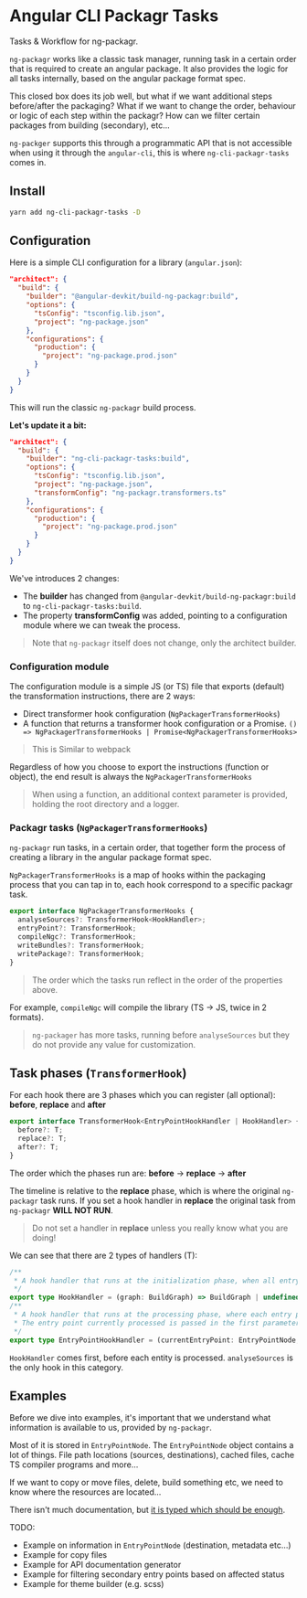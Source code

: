 # Angular CLI Packagr Tasks

Tasks & Workflow for ng-packagr.

`ng-packagr` works like a classic task manager, running task in a certain order that is required to create an angular package.
It also provides the logic for all tasks internally, based on the angular package format spec.

This closed box does its job well, but what if we want additional steps before/after the packaging? What if we want to change the order, behaviour or logic of each
step within the packagr? How can we filter certain packages from building (secondary), etc...

`ng-packger` supports this through a programmatic API that is not accessible when using it through the `angular-cli`, this is where `ng-cli-packagr-tasks` comes in.

## Install

```bash
yarn add ng-cli-packagr-tasks -D
```

## Configuration

Here is a simple CLI configuration for a library (`angular.json`):

```json
"architect": {
  "build": {
    "builder": "@angular-devkit/build-ng-packagr:build",
    "options": {
      "tsConfig": "tsconfig.lib.json",
      "project": "ng-package.json"
    },
    "configurations": {
      "production": {
        "project": "ng-package.prod.json"
      }
    }
  }
}
```

This will run the classic `ng-packagr` build process.

**Let's update it a bit:**

```json
"architect": {
  "build": {
    "builder": "ng-cli-packagr-tasks:build",
    "options": {
      "tsConfig": "tsconfig.lib.json",
      "project": "ng-package.json",
      "transformConfig": "ng-packagr.transformers.ts"
    },
    "configurations": {
      "production": {
        "project": "ng-package.prod.json"
      }
    }
  }
}
```

We've introduces 2 changes:

- The **builder** has changed from `@angular-devkit/build-ng-packagr:build` to `ng-cli-packagr-tasks:build`.
- The property **transformConfig** was added, pointing to a configuration module where we can tweak the process.

> Note that `ng-packagr` itself does not change, only the architect builder.

### Configuration module

The configuration module is a simple JS (or TS) file that exports (default) the transformation instructions, there are 2 ways:

- Direct transformer hook configuration (`NgPackagerTransformerHooks`)
- A function that returns a transformer hook configuration or a Promise. `() => NgPackagerTransformerHooks | Promise<NgPackagerTransformerHooks>`

> This is Similar to webpack

Regardless of how you choose to export the instructions (function or object), the end result is always the `NgPackagerTransformerHooks`

> When using a function, an additional context parameter is provided, holding the root directory and a logger.

### Packagr tasks (`NgPackagerTransformerHooks`)

`ng-packagr` run tasks, in a certain order, that together form the process of creating a library in the angular package format spec.

`NgPackagerTransformerHooks` is a map of hooks within the packaging process that you can tap in to, each hook correspond to a specific packagr task.

```ts
export interface NgPackagerTransformerHooks {
  analyseSources?: TransformerHook<HookHandler>;
  entryPoint?: TransformerHook;
  compileNgc?: TransformerHook;
  writeBundles?: TransformerHook;
  writePackage?: TransformerHook;
}
```

> The order which the tasks run reflect in the order of the properties above.

For example, `compileNgc` will compile the library (TS -> JS, twice in 2 formats).

> `ng-packager` has more tasks, running before `analyseSources` but they do not provide any value for customization.

## Task phases (`TransformerHook`)

For each hook there are 3 phases which you can register (all optional): **before**, **replace** and **after**

```ts
export interface TransformerHook<EntryPointHookHandler | HookHandler> {
  before?: T;
  replace?: T;
  after?: T;
}
```

The order which the phases run are: **before** -> **replace** -> **after**

The timeline is relative to the **replace** phase, which is where the original `ng-packagr` task runs.
If you set a hook handler in **replace** the original task from `ng-packagr` **WILL NOT RUN**.

> Do not set a handler in **replace** unless you really know what you are doing!

We can see that there are 2 types of handlers (T):

```ts
/**
 * A hook handler that runs at the initialization phase, when all entry points are discovered and all initial values are loaded.
 */
export type HookHandler = (graph: BuildGraph) => BuildGraph | undefined | Promise<BuildGraph | undefined>;
/**
 * A hook handler that runs at the processing phase, where each entry point is being processed in a sequence, one after the other.
 * The entry point currently processed is passed in the first parameter.
 */
export type EntryPointHookHandler = (currentEntryPoint: EntryPointNode, graph: BuildGraph) => BuildGraph | undefined | Promise<BuildGraph | undefined>;
```

`HookHandler` comes first, before each entity is processed. `analyseSources` is the only hook in this category.

## Examples

Before we dive into examples, it's important that we understand what information is available to us, provided by `ng-packagr`.

Most of it is stored in `EntryPointNode`. The `EntryPointNode` object contains a lot of things. File path locations (sources, destinations), cached files, cache TS compiler programs and more...

If we want to copy or move files, delete, build something etc, we need to know where the resources are located...

There isn't much documentation, but [it is typed which should be enough](https://github.com/ng-packagr/ng-packagr/blob/master/src/lib/ng-v5/nodes.ts).

TODO:

- Example on information in `EntryPointNode` (destination, metadata etc...)
- Example for copy files
- Example for API documentation generator
- Example for filtering secondary entry points based on affected status
- Example for theme builder (e.g. scss)

